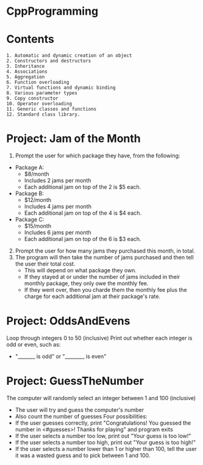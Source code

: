 # CppProgramming 

# Contents

    1. Automatic and dynamic creation of an object
    2. Constructors and destructors
    3. Inheritance
    4. Associations
    5. Aggregation
    6. Function overloading
    7. Virtual functions and dynamic binding
    8. Various parameter types
    9. Copy constructor
    10. Operator overloading 
    11. Generic classes and functions
    12. Standard class library.

# Project: Jam of the Month
   1. Prompt the user for which package they have, from the following:
   * Package A:
        * $8/month
        * Includes 2 jams per month
        * Each additional jam on top of the 2 is $5 each.
   * Package B:
        * $12/month
        * Includes 4 jams per month
        * Each additional jam on top of the 4 is $4 each.
   * Package C: 
        * $15/month
        * Includes 6 jams per month
        * Each additional jam on top of the 6 is $3 each.
   2. Prompt the user for how many jams they purchased this month, in total.
   3. The program will then take the number of jams purchased and then tell the user their total cost.
       * This will depend on what package they own.
       * If they stayed at or under the number of jams included in their monthly package, they only owe the monthly fee.
       * If they went over, then you charde them the monthly fee plus the charge for each additional jam at their package's rate.
# Project: OddsAndEvens
   Loop through integers 0 to 50 (inclusive)
   Print out whether each integer is odd or even, such as:
   - "_______ is odd" or "________ is even"
# Project: GuessTheNumber
   The computer will randomly select an integer between 1 and 100 (inclusive)
   * The user will try and guess the computer's number
   * Also count the number of guesses
   Four possibilities:
   * If the user guesses correctly, print "Congratulations! You guessed the number in <#guesses>! Thanks for playing" and program exits
   * If the user selects a number too low, print out "Your guess is too low!"
   * If the user selects a number too high, print out "Your guess is too high!"
   * If the user selects a number lower than 1 or higher than 100, tell the user it was a wasted guess and to pick between 1 and 100.

